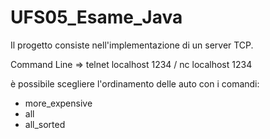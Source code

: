 # UFS05_Esame_Java

Il progetto consiste nell'implementazione di un server TCP.

Command Line => telnet localhost 1234 / nc localhost 1234

è possibile scegliere l'ordinamento delle auto con i comandi:
 - more_expensive
 - all
 - all_sorted
